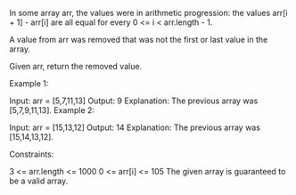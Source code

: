 In some array arr, the values were in arithmetic progression: the values arr[i + 1] - arr[i] are all equal for every 0 <= i < arr.length - 1.

A value from arr was removed that was not the first or last value in the array.

Given arr, return the removed value.

 

Example 1:

Input: arr = [5,7,11,13]
Output: 9
Explanation: The previous array was [5,7,9,11,13].
Example 2:

Input: arr = [15,13,12]
Output: 14
Explanation: The previous array was [15,14,13,12].
 

Constraints:

3 <= arr.length <= 1000
0 <= arr[i] <= 105
The given array is guaranteed to be a valid array.
